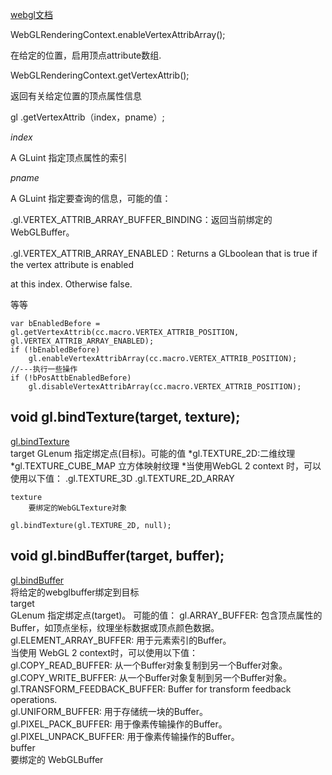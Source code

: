 [webgl文档](https://developer.mozilla.org/zh-CN/docs/Web/API/WebGLRenderingContext)

WebGLRenderingContext.enableVertexAttribArray();

在给定的位置，启用顶点attribute数组.


WebGLRenderingContext.getVertexAttrib();

返回有关给定位置的顶点属性信息

gl .getVertexAttrib（index，pname）;

_index_ 

A GLuint 指定顶点属性的索引
    
_pname_

A GLuint 指定要查询的信息，可能的值：

.gl.VERTEX_ATTRIB_ARRAY_BUFFER_BINDING：返回当前绑定的WebGLBuffer。

.gl.VERTEX_ATTRIB_ARRAY_ENABLED：Returns a GLboolean that is true if the vertex attribute is enabled  

 at this index. Otherwise false.

等等


    var bEnabledBefore = gl.getVertexAttrib(cc.macro.VERTEX_ATTRIB_POSITION, gl.VERTEX_ATTRIB_ARRAY_ENABLED);
    if (!bEnabledBefore)
        gl.enableVertexAttribArray(cc.macro.VERTEX_ATTRIB_POSITION);
    //---执行一些操作
    if (!bPosAttbEnabledBefore)
        gl.disableVertexAttribArray(cc.macro.VERTEX_ATTRIB_POSITION);


## void gl.bindTexture(target, texture);
[gl.bindTexture](https://developer.mozilla.org/zh-CN/docs/Web/API/WebGLRenderingContext/bindTexture)  
 target 
    GLenum 指定绑定点(目标)。可能的值
    *gl.TEXTURE_2D:二维纹理
    *gl.TEXTURE_CUBE_MAP 立方体映射纹理
    *当使用WebGL 2 context 时，可以使用以下值：
        .gl.TEXTURE_3D
        .gl.TEXTURE_2D_ARRAY

    texture
        要绑定的WebGLTexture对象

    gl.bindTexture(gl.TEXTURE_2D, null);


##  void gl.bindBuffer(target, buffer);  
[gl.bindBuffer](https://developer.mozilla.org/zh-CN/docs/Web/API/WebGLRenderingContext/bindBuffer)  
将给定的webglbuffer绑定到目标  
target  
    GLenum 指定绑定点(target)。 可能的值：
        gl.ARRAY_BUFFER: 包含顶点属性的Buffer，如顶点坐标，纹理坐标数据或顶点颜色数据。  
        gl.ELEMENT_ARRAY_BUFFER: 用于元素索引的Buffer。  
        当使用 WebGL 2 context时，可以使用以下值：  
        gl.COPY_READ_BUFFER: 从一个Buffer对象复制到另一个Buffer对象。  
        gl.COPY_WRITE_BUFFER: 从一个Buffer对象复制到另一个Buffer对象。  
        gl.TRANSFORM_FEEDBACK_BUFFER: Buffer for transform feedback operations.  
        gl.UNIFORM_BUFFER: 用于存储统一块的Buffer。  
        gl.PIXEL_PACK_BUFFER: 用于像素传输操作的Buffer。  
        gl.PIXEL_UNPACK_BUFFER: 用于像素传输操作的Buffer。  
    buffer  
        要绑定的 WebGLBuffer   